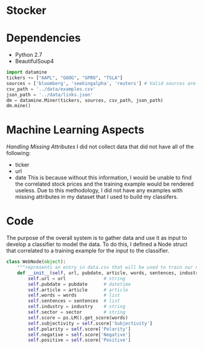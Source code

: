 # Stocker

# Dependencies

- Python 2.7
- BeautifulSoup4


```python
import datamine
tickers += ["AAPL", "GOOG", "GPRO", "TSLA"]
sources = ['bloomberg', 'seekingalpha', 'reuters'] # Valid sources are : Bloomberg, seekingAlpha, Reuters
csv_path = '../data/examples.csv'
json_path = '../data/links.json'
dm = datamine.Miner(tickers, sources, csv_path, json_path)
dm.mine()
```

# Machine Learning Aspects

_Handling Missing Attributes_
I did not collect data that did not have all of the following:
- ticker
- url 
- date
This is because without this information, I would be unable to find the correlated stock prices and 
the training example would be rendered useless. Due to this methodology, I did not have any examples with missing attributes in my dataset that I used to build my classifers. 


# Code

The purpose of the overall system is to gather data and use it as input to develop a classifier
to model the data. To do this, I defined a Node struct that correlated to a training example for the input 
to the classifier.

```python
class WebNode(object):
    """represents an entry in data.csv that will be used to train our neural network"""
    def __init__(self, url, pubdate, article, words, sentences, industry='', sector=''):
        self.url = url              # string
        self.pubdate = pubdate      # datetime
        self.article = article      # article
        self.words = words          # list
        self.sentences = sentences  # list
        self.industry = industry    # string
        self.sector = sector        # string
        self.score = ps.LM().get_score(words)
        self.subjectivity = self.score['Subjectivity']
        self.polarity = self.score['Polarity']
        self.negative = self.score['Negative']
        self.positive = self.score['Positive']
```